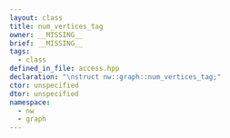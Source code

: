 ```yaml
---
layout: class
title: num_vertices_tag
owner: __MISSING__
brief: __MISSING__
tags:
  - class
defined_in_file: access.hpp
declaration: "\nstruct nw::graph::num_vertices_tag;"
ctor: unspecified
dtor: unspecified
namespace:
  - nw
  - graph
---
```


```{index}  num_vertices_tag
```


